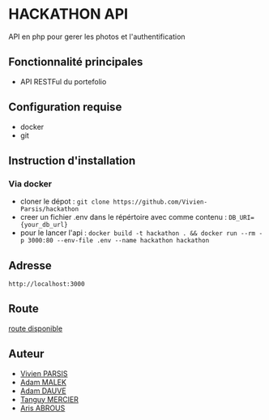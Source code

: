 # HACKATHON API
API en php pour gerer les photos et l'authentification

## Fonctionnalité principales
- API RESTFul du portefolio

## Configuration requise
- docker
- git

## Instruction d'installation

### Via docker 

- cloner le dépot : `git clone https://github.com/Vivien-Parsis/hackathon`
- creer un fichier .env dans le répértoire avec comme contenu : `DB_URI={your_db_url}`
- pour le lancer l'api : `docker build -t hackathon . && docker run --rm -p 3000:80 --env-file .env --name hackathon hackathon`

## Adresse

`http://localhost:3000`

## Route

[route disponible](/src/router/router.md)

## Auteur

- [Vivien PARSIS](https://github.com/Vivien-Parsis)
- [Adam MALEK](https://github.com/Beuhnnyto)
- [Adam DAUVE](https://github.com/Karlamilyi)
- [Tanguy MERCIER](https://github.com/MercierTanguy)
- [Aris ABROUS](https://github.com/Zongotripledozo)